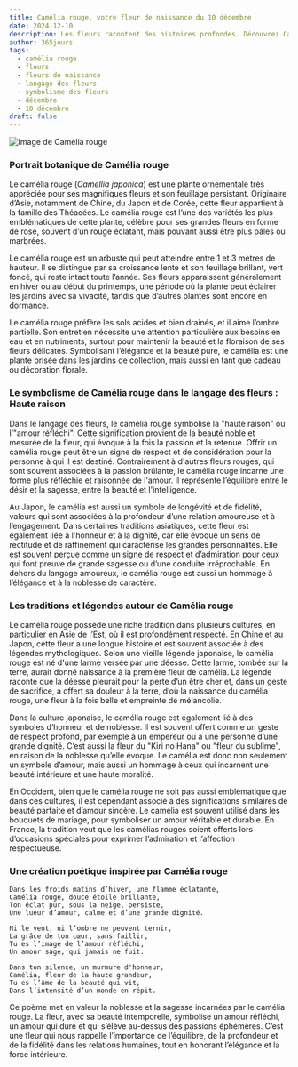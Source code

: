 ```yaml
---
title: Camélia rouge, votre fleur de naissance du 10 décembre
date: 2024-12-10
description: Les fleurs racontent des histoires profondes. Découvrez Camélia rouge, votre fleur de naissance du 10 décembre, ses symboles et récits fascinants. Plongez dans sa signification et son langage unique dans l'art floral.
author: 365jours
tags:
  - camélia rouge
  - fleurs
  - fleurs de naissance
  - langage des fleurs
  - symbolisme des fleurs
  - décembre
  - 10 décembre
draft: false
---
```


![Image de Camélia rouge](https://cdn.pixabay.com/photo/2019/03/03/16/13/camellia-4032179_1280.jpg#center)


### Portrait botanique de Camélia rouge

Le camélia rouge (_Camellia japonica_) est une plante ornementale très appréciée pour ses magnifiques fleurs et son feuillage persistant. Originaire d’Asie, notamment de Chine, du Japon et de Corée, cette fleur appartient à la famille des Théacées. Le camélia rouge est l’une des variétés les plus emblématiques de cette plante, célèbre pour ses grandes fleurs en forme de rose, souvent d’un rouge éclatant, mais pouvant aussi être plus pâles ou marbrées.

Le camélia rouge est un arbuste qui peut atteindre entre 1 et 3 mètres de hauteur. Il se distingue par sa croissance lente et son feuillage brillant, vert foncé, qui reste intact toute l’année. Ses fleurs apparaissent généralement en hiver ou au début du printemps, une période où la plante peut éclairer les jardins avec sa vivacité, tandis que d’autres plantes sont encore en dormance.

Le camélia rouge préfère les sols acides et bien drainés, et il aime l’ombre partielle. Son entretien nécessite une attention particulière aux besoins en eau et en nutriments, surtout pour maintenir la beauté et la floraison de ses fleurs délicates. Symbolisant l’élégance et la beauté pure, le camélia est une plante prisée dans les jardins de collection, mais aussi en tant que cadeau ou décoration florale.

### Le symbolisme de Camélia rouge dans le langage des fleurs : Haute raison

Dans le langage des fleurs, le camélia rouge symbolise la "haute raison" ou l’"amour réfléchi". Cette signification provient de la beauté noble et mesurée de la fleur, qui évoque à la fois la passion et la retenue. Offrir un camélia rouge peut être un signe de respect et de considération pour la personne à qui il est destiné. Contrairement à d'autres fleurs rouges, qui sont souvent associées à la passion brûlante, le camélia rouge incarne une forme plus réfléchie et raisonnée de l'amour. Il représente l’équilibre entre le désir et la sagesse, entre la beauté et l'intelligence.

Au Japon, le camélia est aussi un symbole de longévité et de fidélité, valeurs qui sont associées à la profondeur d’une relation amoureuse et à l’engagement. Dans certaines traditions asiatiques, cette fleur est également liée à l'honneur et à la dignité, car elle évoque un sens de rectitude et de raffinement qui caractérise les grandes personnalités. Elle est souvent perçue comme un signe de respect et d’admiration pour ceux qui font preuve de grande sagesse ou d’une conduite irréprochable. En dehors du langage amoureux, le camélia rouge est aussi un hommage à l’élégance et à la noblesse de caractère.

### Les traditions et légendes autour de Camélia rouge

Le camélia rouge possède une riche tradition dans plusieurs cultures, en particulier en Asie de l’Est, où il est profondément respecté. En Chine et au Japon, cette fleur a une longue histoire et est souvent associée à des légendes mythologiques. Selon une vieille légende japonaise, le camélia rouge est né d'une larme versée par une déesse. Cette larme, tombée sur la terre, aurait donné naissance à la première fleur de camélia. La légende raconte que la déesse pleurait pour la perte d’un être cher et, dans un geste de sacrifice, a offert sa douleur à la terre, d’où la naissance du camélia rouge, une fleur à la fois belle et empreinte de mélancolie.

Dans la culture japonaise, le camélia rouge est également lié à des symboles d’honneur et de noblesse. Il est souvent offert comme un geste de respect profond, par exemple à un empereur ou à une personne d’une grande dignité. C’est aussi la fleur du "Kiri no Hana" ou "fleur du sublime", en raison de la noblesse qu’elle évoque. Le camélia est donc non seulement un symbole d’amour, mais aussi un hommage à ceux qui incarnent une beauté intérieure et une haute moralité.

En Occident, bien que le camélia rouge ne soit pas aussi emblématique que dans ces cultures, il est cependant associé à des significations similaires de beauté parfaite et d’amour sincère. Le camélia est souvent utilisé dans les bouquets de mariage, pour symboliser un amour véritable et durable. En France, la tradition veut que les camélias rouges soient offerts lors d’occasions spéciales pour exprimer l’admiration et l’affection respectueuse.

### Une création poétique inspirée par Camélia rouge

```
Dans les froids matins d’hiver, une flamme éclatante,
Camélia rouge, douce étoile brillante,
Ton éclat pur, sous la neige, persiste,
Une lueur d’amour, calme et d’une grande dignité.

Ni le vent, ni l’ombre ne peuvent ternir,
La grâce de ton cœur, sans faillir,
Tu es l’image de l’amour réfléchi,
Un amour sage, qui jamais ne fuit.

Dans ton silence, un murmure d'honneur,
Camélia, fleur de la haute grandeur,
Tu es l’âme de la beauté qui vit,
Dans l’intensité d’un monde en répit.
```

Ce poème met en valeur la noblesse et la sagesse incarnées par le camélia rouge. La fleur, avec sa beauté intemporelle, symbolise un amour réfléchi, un amour qui dure et qui s’élève au-dessus des passions éphémères. C’est une fleur qui nous rappelle l’importance de l’équilibre, de la profondeur et de la fidélité dans les relations humaines, tout en honorant l’élégance et la force intérieure.

